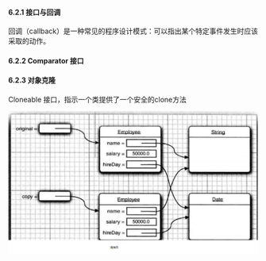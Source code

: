 #### 6.2.1 接口与回调

回调（callback）是一种常见的程序设计模式：可以指出某个特定事件发生时应该采取的动作。

#### 6.2.2 Comparator 接口

#### 6.2.3 对象克隆

Cloneable 接口，指示一个类提供了一个安全的clone方法

![浅拷贝](../images/clone.png)



